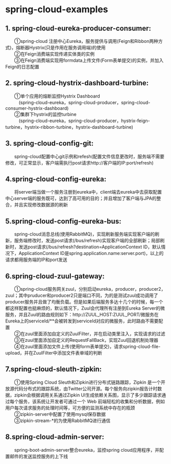 # spring-cloud-examples

## 1. spring-cloud-eureka-producer-consumer:<br>
   &emsp;&emsp;①spring-cloud 注册中心Eureka，服务提供与调用(Feign和Ribbon两种方式)，熔断器Hystrix(只是作用在服务调用端)的使用<br>
   &emsp;&emsp;②在Feign消费端实现传递实体类的实例<br>
   &emsp;&emsp;③在Feign消费端实现用formdata上传文件(Form表单提交)的实例，并加入Feign的日志配置<br>
## 2. spring-cloud-hystrix-dashboard-turbine:<br>
   &emsp;&emsp;①单个应用的熔断监控Hystrix Dashboard<br>
   &emsp;&emsp;&emsp;(spring-cloud-eureka，spring-cloud-producer，spring-cloud-consumer-hystrix-dashboard)<br>
   &emsp;&emsp;②集群下hystrix的监控turbine<br>
   &emsp;&emsp;&emsp;(spring-cloud-eureka，spring-cloud-producer，hystrix-feign-turbine，hystrix-ribbon-turbine，hystrix-dashboard-turbine)<br>
## 3. spring-cloud-config-git:<br>
   &emsp;&emsp;spring-cloud配置中心git示例和refesh(配置文件信息更改时，服务端不需要修改，可正常显示，客户端需执行post请求http://客户端的IP:port/refresh)<br>
## 4.spring-cloud-config-eureka:<br>
   &emsp;&emsp;将server端当做一个服务注册到eureka中，client端去eureka中去获取配置中心server端的服务既可，达到了高可用的目的；并且增加了客户端与JPA的整合，并且实现修改数据源的刷新<br>
## 5.spring-cloud-config-eureka-bus:<br>
   &emsp;&emsp;spring-cloud消息总线(使用RabbitMQ)，实现刷新服务端实现客户端的刷新，服务端修改时，发送post请求(/bus/refresh)实现客户端的全部刷新；局部刷新时，发送post请求(/bus/refresh?destination=ApplicationContext ID，默认情况下，ApplicationContext ID是spring.application.name:server.port)，以上的请求都用服务端的IP和port发送<br>
## 6.spring-cloud-zuul-gateway:<br>
   &emsp;&emsp;①spring-cloud服务网关zuul，分别启动eureka，producer，producer2，zuul；其中pruducer和producer2只是端口不同，为的是测试zuul成功调用了producer服务并且做了均衡负载。但是如果后端服务多达十几个的时候，每一个都这样配置也挺麻烦的，默认情况下，Zuul会代理所有注册到Eureka Server的微服务，并且Zuul的路由规则如下：http://ZUUL_HOST:ZUUL_PORT/微服务在Eureka上的serviceId/**会被转发到serviceId对应的微服务，此时路由不需要配置<br>
   &emsp;&emsp;②在zuul里面添加自定义的ZuulFilter，并在启动类里注入，实现请求的过滤<br>
   &emsp;&emsp;③在zuul里面添加自定义的RequestFallBack，实现Zuul回退机制处理器<br>
   &emsp;&emsp;④在zuul里面添加文件上传(使用form表单提交)，请求spring-cloud-file-upload，并在ZuulFilter中添加文件表单域的判断<br>
## 7.spring-cloud-sleuth-zipkin:<br>
   &emsp;&emsp;①使用Spring Cloud Sleuth和Zipkin进行分布式链路跟踪，Zipkin 是一个开放源代码分布式的跟踪系统，由Twitter公司开源。每个服务向zipkin报告计时数据，zipkin会根据调用关系通过Zipkin UI生成依赖关系图，显示了多少跟踪请求通过每个服务，该系统让开发者可通过一个 Web 前端轻松的收集和分析数据，例如用户每次请求服务的处理时间等，可方便的监测系统中存在的瓶颈<br>
   &emsp;&emsp;②zipkin-server中配置了使用mysql保存数据<br>
   &emsp;&emsp;③zipkin-stream-*的为使用RabbitMQ进行通信<br>
## 8.spring-cloud-admin-server:<br>
   &emsp;&emsp;spring-boot-admin-server整合eureka，监控spring cloud应用程序，并配置邮件的发送监控服务的上下线<br>